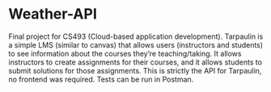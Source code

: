 # Weather-API
Final project for CS493 (Cloud-based application development). Tarpaulin is a simple LMS (similar to canvas) that allows users (instructors and students) to see information about the courses they’re teaching/taking.  It allows instructors to create assignments for their courses, and it allows students to submit solutions for those assignments. This is strictly the API for Tarpaulin, no frontend was required. Tests can be run in Postman.
